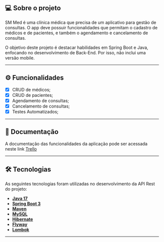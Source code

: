 ## 💻 Sobre o projeto

SM Med é uma clínica médica que precisa de um aplicativo para gestão de consultas. O app deve possuir funcionalidades que permitam o cadastro de médicos e de pacientes, e também o agendamento e cancelamento de consultas.

O objetivo deste projeto é destacar habilidades em Spring Boot e Java, enfocando no desenvolvimento de Back-End. Por isso, não inclui uma versão mobile.

---

## ⚙️ Funcionalidades

- [x] CRUD de médicos;
- [x] CRUD de pacientes;
- [x] Agendamento de consultas;
- [x] Cancelamento de consultas;
- [x] Testes Automatizados;

---

## 📄 Documentação

A documentação das funcionalidades da aplicação pode ser acessada neste link <a href="https://trello.com/b/UqXBDjx5/api-sm-med">Trello</a>

---

## 🛠 Tecnologias

As seguintes tecnologias foram utilizadas no desenvolvimento da API Rest do projeto:

- **[Java 17](https://www.oracle.com/java)**
- **[Spring Boot 3](https://spring.io/projects/spring-boot)**
- **[Maven](https://maven.apache.org)**
- **[MySQL](https://www.mysql.com)**
- **[Hibernate](https://hibernate.org)**
- **[Flyway](https://flywaydb.org)**
- **[Lombok](https://projectlombok.org)**

---
